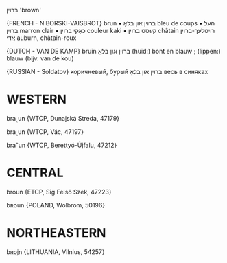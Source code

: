 ברוין
'brown'

{FRENCH - NIBORSKI-VAISBROT}
brun
• ברוין און בלאָ bleu de coups
• העל ברוין marron clair
• כאַקי ברוין couleur kaki
• קעסט ברוין châtain
רויטלעך-ברוין אַדי auburn, châtain-roux

{DUTCH - VAN DE KAMP}
bruin
ברוין און בלאָ
(huid:) bont en blauw ; (lippen:) blauw (bijv. van de kou)

{RUSSIAN - Soldatov}
коричневый, бурый
ברוין און בלאָ
весь в синяках

WESTERN
========

bra˰un {WTCP, Dunajská Streda, 47179}

bra˰un {WTCP, Vác, 47197}

braˆun {WTCP, Berettyó-Újfalu, 47212}

CENTRAL
========

broun {ETCP, Sîg Felső Szek, 47223}

bʀoun {POLAND, Wolbrom, 50196}

NORTHEASTERN
==============

bʀojn {LITHUANIA, Vilnius, 54257}
